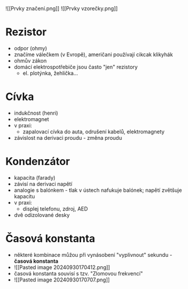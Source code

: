 ![[Prvky značení.png]]
![[Prvky vzorečky.png]]
# Rezistor
- odpor (ohmy)
- značíme válečkem (v Evropě), američani používají cikcak klikyhák
- ohmův zákon
- domácí elektrospotřebiče jsou často "jen" rezistory
	- el. plotýnka, žehlička...
# Cívka
- indukčnost (henri)
- elektromagnet
- v praxi:
	- zapalovací cívka do auta, odrušení kabelů, elektromagnety
- závislost na derivaci proudu - změna proudu
# Kondenzátor
- kapacita (farady)
- závisí na derivaci napětí
- analogie s balónkem - tlak v ústech nafukuje balónek; napětí zvětšuje kapacitu
- v praxi:
	- displej telefonu, zdroj, AED
- dvě odizolované desky
# Časová konstanta
- některé kombinace můžou při vynásobení "vyplivnout" sekundu - **časová konstanta**
- ![[Pasted image 20240930170412.png]]
- časová konstanta souvisí s tzv. "Zlomovou frekvencí"
- ![[Pasted image 20240930170707.png]]

